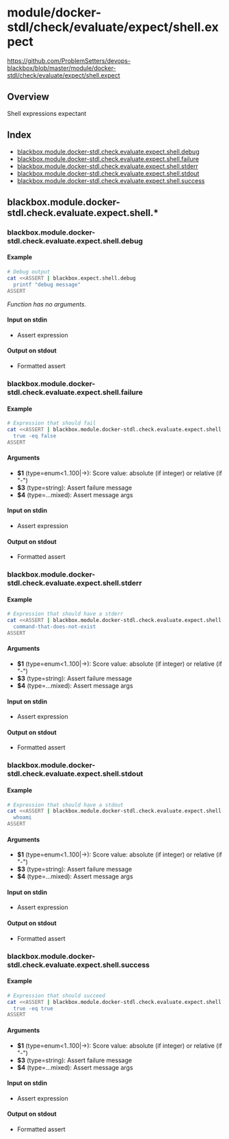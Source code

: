 # module/docker-stdl/check/evaluate/expect/shell.expect

https://github.com/ProblemSetters/devops-blackbox/blob/master/module/docker-stdl/check/evaluate/expect/shell.expect

## Overview

Shell expressions expectant

## Index

* [blackbox.module.docker-stdl.check.evaluate.expect.shell.debug](#blackboxmoduledocker-stdlcheckevaluateexpectshelldebug)
* [blackbox.module.docker-stdl.check.evaluate.expect.shell.failure](#blackboxmoduledocker-stdlcheckevaluateexpectshellfailure)
* [blackbox.module.docker-stdl.check.evaluate.expect.shell.stderr](#blackboxmoduledocker-stdlcheckevaluateexpectshellstderr)
* [blackbox.module.docker-stdl.check.evaluate.expect.shell.stdout](#blackboxmoduledocker-stdlcheckevaluateexpectshellstdout)
* [blackbox.module.docker-stdl.check.evaluate.expect.shell.success](#blackboxmoduledocker-stdlcheckevaluateexpectshellsuccess)

## blackbox.module.docker-stdl.check.evaluate.expect.shell.*

### blackbox.module.docker-stdl.check.evaluate.expect.shell.debug

#### Example

```bash
# Debug output
cat <<ASSERT | blackbox.expect.shell.debug
  printf "debug message"
ASSERT
```

_Function has no arguments._

#### Input on stdin

* Assert expression

#### Output on stdout

* Formatted assert

### blackbox.module.docker-stdl.check.evaluate.expect.shell.failure

#### Example

```bash
# Expression that should fail
cat <<ASSERT | blackbox.module.docker-stdl.check.evaluate.expect.shell.failure - "Success %s" "Fail %s" "message"
  true -eq false
ASSERT
```

#### Arguments

* **$1** (type=enum<1..100|->): Score value: absolute (if integer) or relative (if "-")
* **$3** (type=string): Assert failure message
* **$4** (type=...mixed): Assert message args

#### Input on stdin

* Assert expression

#### Output on stdout

* Formatted assert

### blackbox.module.docker-stdl.check.evaluate.expect.shell.stderr

#### Example

```bash
# Expression that should have a stderr
cat <<ASSERT | blackbox.module.docker-stdl.check.evaluate.expect.shell.stderr - "Success %s" "Fail %s" "message"
  command-that-does-not-exist
ASSERT
```

#### Arguments

* **$1** (type=enum<1..100|->): Score value: absolute (if integer) or relative (if "-")
* **$3** (type=string): Assert failure message
* **$4** (type=...mixed): Assert message args

#### Input on stdin

* Assert expression

#### Output on stdout

* Formatted assert

### blackbox.module.docker-stdl.check.evaluate.expect.shell.stdout

#### Example

```bash
# Expression that should have a stdout
cat <<ASSERT | blackbox.module.docker-stdl.check.evaluate.expect.shell.stdout - "Success %s" "Fail %s" "message"
  whoami
ASSERT
```

#### Arguments

* **$1** (type=enum<1..100|->): Score value: absolute (if integer) or relative (if "-")
* **$3** (type=string): Assert failure message
* **$4** (type=...mixed): Assert message args

#### Input on stdin

* Assert expression

#### Output on stdout

* Formatted assert

### blackbox.module.docker-stdl.check.evaluate.expect.shell.success

#### Example

```bash
# Expression that should succeed
cat <<ASSERT | blackbox.module.docker-stdl.check.evaluate.expect.shell.success - "Success %s" "Fail %s" "message"
  true -eq true
ASSERT
```

#### Arguments

* **$1** (type=enum<1..100|->): Score value: absolute (if integer) or relative (if "-")
* **$3** (type=string): Assert failure message
* **$4** (type=...mixed): Assert message args

#### Input on stdin

* Assert expression

#### Output on stdout

* Formatted assert

